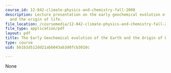 ```yaml
---
course_id: 12-842-climate-physics-and-chemistry-fall-2008
description: Lecture presentation on the early geochemical evolution of the earth
  and the origin of life.
file_location: /coursemedia/12-842-climate-physics-and-chemistry-fall-2008/bb1b1d512dd21abb043ab3d0fcb3018c_part1_lec2.pdf
file_type: application/pdf
layout: pdf
title: The Early Geochemical evolution of the Earth and the Origin of Life
type: course
uid: bb1b1d512dd21abb043ab3d0fcb3018c

---
```

None